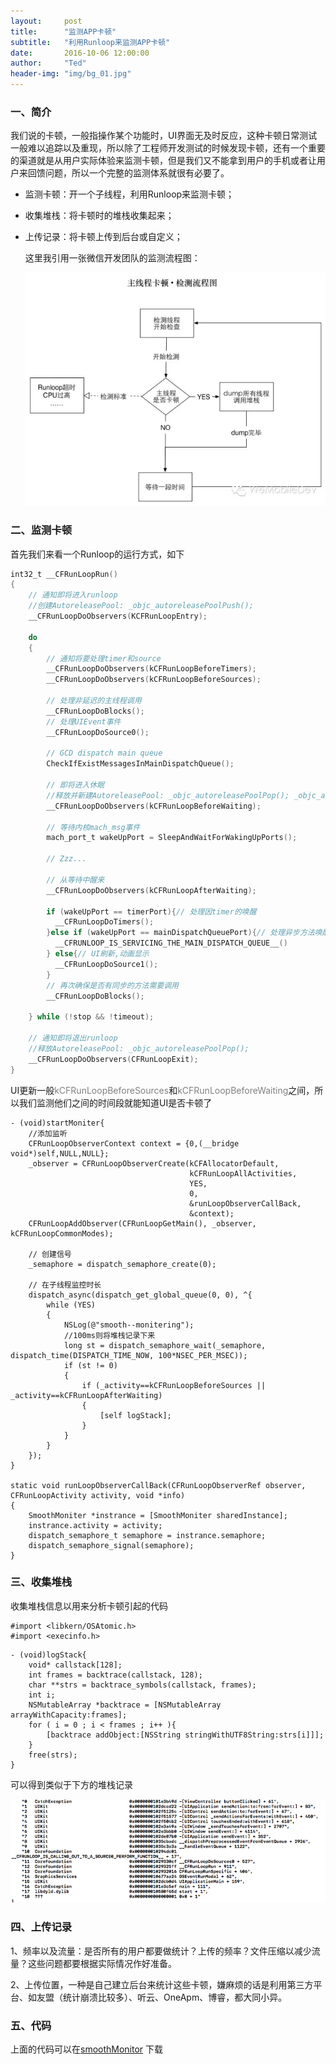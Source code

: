 ```yaml
---
layout:     post
title:      "监测APP卡顿"
subtitle:   "利用Runloop来监测APP卡顿"
date:       2016-10-06 12:00:00
author:     "Ted"
header-img: "img/bg_01.jpg"
---
```


### 一、简介

我们说的卡顿，一般指操作某个功能时，UI界面无及时反应，这种卡顿日常测试一般难以追踪以及重现，所以除了工程师开发测试的时候发现卡顿，还有一个重要的渠道就是从用户实际体验来监测卡顿，但是我们又不能拿到用户的手机或者让用户来回馈问题，所以一个完整的监测体系就很有必要了。

- 监测卡顿：开一个子线程，利用Runloop来监测卡顿；

- 收集堆栈：将卡顿时的堆栈收集起来；

- 上传记录：将卡顿上传到后台或自定义；

  这里我引用一张微信开发团队的监测流程图：

  ![img](/img/Smooth/smooth_01.png)

### 二、监测卡顿

首先我们来看一个Runloop的运行方式，如下

```objective-c
int32_t __CFRunLoopRun()
{
    // 通知即将进入runloop
  	//创建AutoreleasePool: _objc_autoreleasePoolPush();
    __CFRunLoopDoObservers(KCFRunLoopEntry);
    
    do
    {
        // 通知将要处理timer和source
        __CFRunLoopDoObservers(kCFRunLoopBeforeTimers);
        __CFRunLoopDoObservers(kCFRunLoopBeforeSources);
        
        // 处理非延迟的主线程调用
        __CFRunLoopDoBlocks();
        // 处理UIEvent事件
        __CFRunLoopDoSource0();
        
        // GCD dispatch main queue
        CheckIfExistMessagesInMainDispatchQueue();
        
        // 即将进入休眠
      	//释放并新建AutoreleasePool: _objc_autoreleasePoolPop(); _objc_autoreleasePoolPush();
        __CFRunLoopDoObservers(kCFRunLoopBeforeWaiting);
        
        // 等待内核mach_msg事件
        mach_port_t wakeUpPort = SleepAndWaitForWakingUpPorts();
        
        // Zzz...
        
        // 从等待中醒来
        __CFRunLoopDoObservers(kCFRunLoopAfterWaiting);
                
        if (wakeUpPort == timerPort){// 处理因timer的唤醒
          __CFRunLoopDoTimers();
        }else if (wakeUpPort == mainDispatchQueuePort){// 处理异步方法唤醒,如dispatch_async
          __CFRUNLOOP_IS_SERVICING_THE_MAIN_DISPATCH_QUEUE__()
        } else{// UI刷新,动画显示
          __CFRunLoopDoSource1();
        }   
        // 再次确保是否有同步的方法需要调用
        __CFRunLoopDoBlocks();
        
    } while (!stop && !timeout);
    
    // 通知即将退出runloop
  	//释放AutoreleasePool: _objc_autoreleasePoolPop();
    __CFRunLoopDoObservers(CFRunLoopExit);
}
```

UI更新一般<font color="gray">kCFRunLoopBeforeSources</font>和<font color="gray">kCFRunLoopBeforeWaiting</font>之间，所以我们监测他们之间的时间段就能知道UI是否卡顿了

````
- (void)startMoniter{
	//添加监听
    CFRunLoopObserverContext context = {0,(__bridge void*)self,NULL,NULL};
    _observer = CFRunLoopObserverCreate(kCFAllocatorDefault,
                                        kCFRunLoopAllActivities,
                                        YES,
                                        0,
                                        &runLoopObserverCallBack,
                                        &context);
    CFRunLoopAddObserver(CFRunLoopGetMain(), _observer, kCFRunLoopCommonModes);
    
    // 创建信号
    _semaphore = dispatch_semaphore_create(0);
    
    // 在子线程监控时长
    dispatch_async(dispatch_get_global_queue(0, 0), ^{
        while (YES)
        {
            NSLog(@"smooth--monitering");
            //100ms则将堆栈记录下来
            long st = dispatch_semaphore_wait(_semaphore, dispatch_time(DISPATCH_TIME_NOW, 100*NSEC_PER_MSEC));
            if (st != 0)
            {
                if (_activity==kCFRunLoopBeforeSources || _activity==kCFRunLoopAfterWaiting)
                {
                    [self logStack];
                }
            }
        }
    });
}

static void runLoopObserverCallBack(CFRunLoopObserverRef observer, CFRunLoopActivity activity, void *info)
{
    SmoothMoniter *instrance = [SmoothMoniter sharedInstance];
    instrance.activity = activity;
    dispatch_semaphore_t semaphore = instrance.semaphore;
    dispatch_semaphore_signal(semaphore);
}
````

### 三、收集堆栈

收集堆栈信息以用来分析卡顿引起的代码

```
#import <libkern/OSAtomic.h>
#import <execinfo.h>
```

```
- (void)logStack{
    void* callstack[128];
    int frames = backtrace(callstack, 128);
    char **strs = backtrace_symbols(callstack, frames);
    int i;
    NSMutableArray *backtrace = [NSMutableArray arrayWithCapacity:frames];
    for ( i = 0 ; i < frames ; i++ ){
        [backtrace addObject:[NSString stringWithUTF8String:strs[i]]];
    }
    free(strs);
}
```

可以得到类似于下方的堆栈记录

![img](/img/Smooth/smooth_02.png)

### 四、上传记录

1、频率以及流量：是否所有的用户都要做统计？上传的频率？文件压缩以减少流量？这些问题都要根据实际情况作好准备。

2、上传位置，一种是自己建立后台来统计这些卡顿，嫌麻烦的话是利用第三方平台、如友盟（统计崩溃比较多）、听云、OneApm、博睿，都大同小异。

### 五、代码

上面的代码可以在[smoothMonitor](https://github.com/helloted/smoothMonitor) 下载